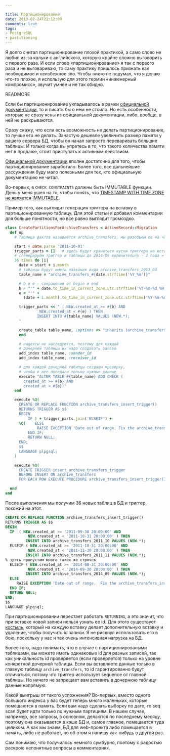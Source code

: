 ```yaml
---

title: Партиционирование
date: 2013-02-24T22:12:00
comments: true
tags:
- PostgreSQL
- partitioning
---
```


Я долго считал партиционирование плохой практикой, а само слово не любил из-за кальки с английского, которую крайне
сложно выговорить с первого раза. И если слово «партиционирование» я так с первого раза и не выговариваю, то саму
практику пришлось признать как необходимое и неизбежное зло. Чтобы никто не подумал, что я делаю что-то плохое, я
использую для этого термин «инженерный компромисс», звучит умнее и не так обидно.

READMORE

Если бы партиционирование укладывалось в рамки [официальной документации](http://www.postgresql.org/docs/9.2/static/ddl-partitioning.html),
то и писать бы о нем не стоило. Но есть особенности, которые не сразу ясны из официальной документации, либо, вообще, в ней не
раскрываются.

Сразу скажу, что если есть возможность не делать партиционирование, то лучше его не делать. Зачастую дешевле увеличить
размер памяти у вашего сервера БД, чтобы он начал запросто переваривать большие таблицы. И только когда вы упретесь в
то, что такого количества памяти нет в продаже, стоит приступать к активным действиям.

[Официальной документации](http://www.postgresql.org/docs/9.2/static/ddl-partitioning.html) вполне достаточно для того,
чтобы партиционирование заработало. Более того, все дальнейшие рассуждения буду мало полезными для тех, кто официальную
документацию не читал.

Во-первых, в `CHECK CONSTRAINTS` должны быть IMMUTABLE функции. День у меня ушел на то, чтобы понять, что [TIMESTAMP
WITH TIME ZONE не является IMMUTABLE](http://postgresql.1045698.n5.nabble.com/Constraint-exclusion-can-t-process-simple-constant-expressions-td4329606.html).

Пример того, как выглядит генерация триггера на вставку в партиционированную таблицу. Для этой статьи я добавил
комментарии для больше понятности, но все равно выглядит громоздко.

```ruby
class CreatePartitionsForArchiveTransfers < ActiveRecord::Migration
  def up
    # Таблица фактов называется archive_transfers, мы разобъем ее на части по месяцам

    start = Date.parse '2011-10-01'
    trigger_parts = []   # здесь будут храниться куски триггера на вставку
    # сгенерируем триггер и таблицы до 2014-09 включительно - 3 года = 36 месяцев
    36.times do |i|
      date = start + i.month
      # таблицы будут иметь названия вида archive_transfers_2013_03
      table_name = "archive_transfers_#{date.strftime('%Y_%m')}"

      # b и e - сокращения от begin и end
      b = "'" + date.to_time_in_current_zone.utc.strftime('%Y-%m-%d %H:%M:%S') + "'"
      e = "'" +
        (date + 1.month).to_time_in_current_zone.utc.strftime('%Y-%m-%d %H:%M:%S') + "'"

      trigger_parts << " ( NEW.created_at >= #{b} AND
               NEW.created_at < #{e} ) THEN
              INSERT INTO #{table_name} VALUES (NEW.*);
      "

      create_table table_name, :options => "inherits (archive_transfers)" do |t|
      end

      # индексы не наследуются, поэтому для каждой
      # дочерней таблицы их надо создавать заново
      add_index table_name, :sender_id
      add_index table_name, :receiver_id

      # для каждой дочерней табилцы создаем проверку,
      # чтобы в нее попадали только нужные данные
      execute "ALTER TABLE #{table_name} ADD CHECK (
        created_at >= #{b} AND
        created_at < #{e})"
    end

    execute %Q(
      CREATE OR REPLACE FUNCTION archive_transfers_insert_trigger()
      RETURNS TRIGGER AS $$
      BEGIN
          IF ) + trigger_parts.join('ELSEIF') +
      %Q(    ELSE
              RAISE EXCEPTION 'Date out of range. Fix the archive_transfers_insert_trigger() function!';
          END IF;
          RETURN NULL;
      END;
      $$
      LANGUAGE plpgsql;
    )

    execute %Q(
      CREATE TRIGGER insert_archive_transfers_trigger
      BEFORE INSERT ON archive_transfers
      FOR EACH ROW EXECUTE PROCEDURE archive_transfers_insert_trigger();)

  end
end
```

После выполнения мы получим 36 новых таблиц в БД и триггер, похожий на этот.

```sql
CREATE OR REPLACE FUNCTION archive_transfers_insert_trigger()
RETURNS TRIGGER AS $$
BEGIN
  IF  ( NEW.created_at >= '2011-09-30 20:00:00' AND
          NEW.created_at < '2011-10-31 20:00:00' ) THEN
         INSERT INTO archive_transfers_2011_10 VALUES (NEW.*);
  ELSEIF ( NEW.created_at >= '2011-10-31 20:00:00' AND
          NEW.created_at < '2011-11-30 20:00:00' ) THEN
         INSERT INTO archive_transfers_2011_11 VALUES (NEW.*);
% здесь пропустим много таких же строчек
  ELSEIF ( NEW.created_at >= '2014-08-31 20:00:00' AND
          NEW.created_at < '2014-09-30 20:00:00' ) THEN
         INSERT INTO archive_transfers_2014_09 VALUES (NEW.*);
  ELSE
     RAISE EXCEPTION 'Date out of range.  Fix the archive_transfers_insert_trigger() function!';
  END IF;
  RETURN NULL;
END;
$$
LANGUAGE plpgsql;

```

При партиционировании перестает работать `RETURNING`, а это значит, что при вставке новой записи нельзя узнать ее
id. Для этого существует [костыль](https://gist.github.com/copiousfreetime/59067), который на каждую вставку делает
дополнительную вставку и удаление, чтобы получить id записи. Я не рискнул использовать его в бою, поскольку у нас и так
очень интенсивная нагрузка на БД.

Более того, надо понимать, что в случае с партиционироваными таблицами, вы можете иметь одинаковые id для разных
записей, так как уникальность id проверяется (если проверяется) только на уровне конкретной дочерней таблицы. Если вы
вставляете данные только в главную таблицу `archive_transfers`, то id гарантированно будут отличаться, потому что
триггер использует sequence от главной таблицы. Но ничего не запрещает вам вставить в дочернюю таблицу данные напрямую.

Какой выигрыш от такого усложнения? Во-первых, вместо одного большого индекса у вас будет теперь много маленьких,
которые помещаются в память. Если вам надо сделать выборку по дате, то seq scan будет идти только по нужным партициям. В
нашем случае, например, все запросы, в основном, делаются по последнему месяцу, поэтому она оказывается в кэше БД и,
самое главное, помещается туда целиком. А как мы знаем, БД для web-проекта либо помещается в память, либо не работает,
но об этом я напишу как-нибудь в другой раз.

Сам понимаю, что получилось немного сумбурно, поэтому с радостью раскрою непонятные вопросы в комментариях.
